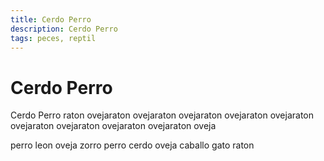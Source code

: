 ```yaml
---
title: Cerdo Perro
description: Cerdo Perro
tags: peces, reptil
---
```


# Cerdo Perro

Cerdo Perro raton ovejaraton ovejaraton ovejaraton ovejaraton ovejaraton ovejaraton ovejaraton ovejaraton ovejaraton oveja

perro leon oveja zorro perro cerdo oveja caballo gato raton